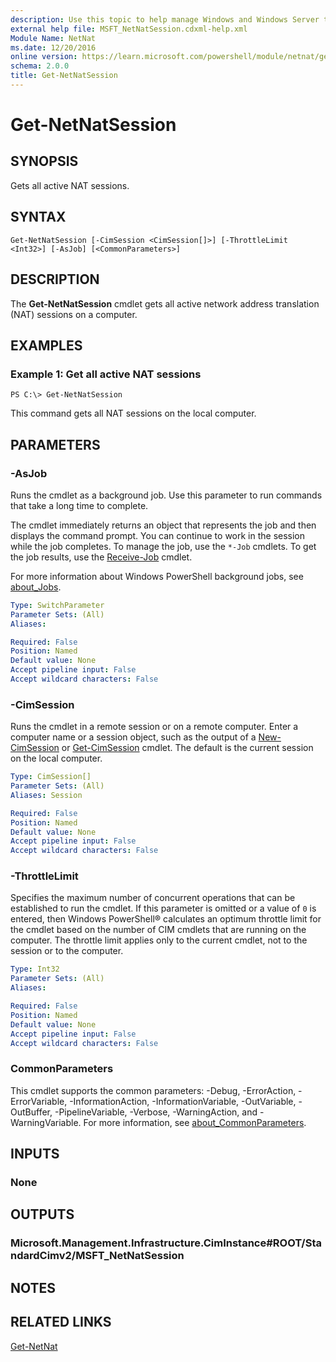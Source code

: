 ```yaml
---
description: Use this topic to help manage Windows and Windows Server technologies with Windows PowerShell.
external help file: MSFT_NetNatSession.cdxml-help.xml
Module Name: NetNat
ms.date: 12/20/2016
online version: https://learn.microsoft.com/powershell/module/netnat/get-netnatsession?view=windowsserver2022-ps&wt.mc_id=ps-gethelp
schema: 2.0.0
title: Get-NetNatSession
---
```


# Get-NetNatSession

## SYNOPSIS
Gets all active NAT sessions.

## SYNTAX

```
Get-NetNatSession [-CimSession <CimSession[]>] [-ThrottleLimit <Int32>] [-AsJob] [<CommonParameters>]
```

## DESCRIPTION
The **Get-NetNatSession** cmdlet gets all active network address translation (NAT) sessions on a computer.

## EXAMPLES

### Example 1: Get all active NAT sessions
```
PS C:\> Get-NetNatSession
```

This command gets all NAT sessions on the local computer.

## PARAMETERS

### -AsJob
Runs the cmdlet as a background job. Use this parameter to run commands that take a long time to complete. 

The cmdlet immediately returns an object that represents the job and then displays the command prompt. 
You can continue to work in the session while the job completes. 
To manage the job, use the `*-Job` cmdlets. 
To get the job results, use the [Receive-Job](https://go.microsoft.com/fwlink/?LinkID=113372) cmdlet. 

For more information about Windows PowerShell background jobs, see [about_Jobs](https://go.microsoft.com/fwlink/?LinkID=113251).

```yaml
Type: SwitchParameter
Parameter Sets: (All)
Aliases: 

Required: False
Position: Named
Default value: None
Accept pipeline input: False
Accept wildcard characters: False
```

### -CimSession
Runs the cmdlet in a remote session or on a remote computer.
Enter a computer name or a session object, such as the output of a [New-CimSession](https://go.microsoft.com/fwlink/p/?LinkId=227967) or [Get-CimSession](https://go.microsoft.com/fwlink/p/?LinkId=227966) cmdlet.
The default is the current session on the local computer.

```yaml
Type: CimSession[]
Parameter Sets: (All)
Aliases: Session

Required: False
Position: Named
Default value: None
Accept pipeline input: False
Accept wildcard characters: False
```

### -ThrottleLimit
Specifies the maximum number of concurrent operations that can be established to run the cmdlet.
If this parameter is omitted or a value of `0` is entered, then Windows PowerShell® calculates an optimum throttle limit for the cmdlet based on the number of CIM cmdlets that are running on the computer.
The throttle limit applies only to the current cmdlet, not to the session or to the computer.

```yaml
Type: Int32
Parameter Sets: (All)
Aliases: 

Required: False
Position: Named
Default value: None
Accept pipeline input: False
Accept wildcard characters: False
```

### CommonParameters
This cmdlet supports the common parameters: -Debug, -ErrorAction, -ErrorVariable, -InformationAction, -InformationVariable, -OutVariable, -OutBuffer, -PipelineVariable, -Verbose, -WarningAction, and -WarningVariable. For more information, see [about_CommonParameters](https://go.microsoft.com/fwlink/?LinkID=113216).

## INPUTS

### None

## OUTPUTS

### Microsoft.Management.Infrastructure.CimInstance#ROOT/StandardCimv2/MSFT_NetNatSession

## NOTES

## RELATED LINKS

[Get-NetNat](./Get-NetNat.md)

